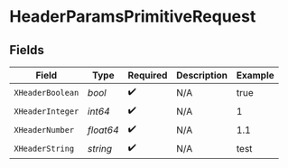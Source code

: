 # HeaderParamsPrimitiveRequest


## Fields

| Field              | Type               | Required           | Description        | Example            |
| ------------------ | ------------------ | ------------------ | ------------------ | ------------------ |
| `XHeaderBoolean`   | *bool*             | :heavy_check_mark: | N/A                | true               |
| `XHeaderInteger`   | *int64*            | :heavy_check_mark: | N/A                | 1                  |
| `XHeaderNumber`    | *float64*          | :heavy_check_mark: | N/A                | 1.1                |
| `XHeaderString`    | *string*           | :heavy_check_mark: | N/A                | test               |